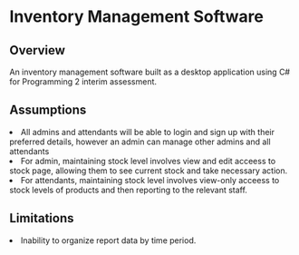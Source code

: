 # Inventory Management Software

## Overview 
An inventory management software built as a desktop application using C# for Programming 2 interim assessment.

## Assumptions
<li> All admins and attendants will be able to login and sign up with their preferred details, however an admin can manage other admins and all attendants</li>
<li> For admin, maintaining stock level involves view and edit acceess to stock page, allowing them to see current stock and take necessary action. </li>
<li> For attendants, maintaining stock level involves view-only acceess to stock levels of products and then reporting to the relevant staff. </li>

## Limitations
<li> Inability to organize report data by  time period. </li>
